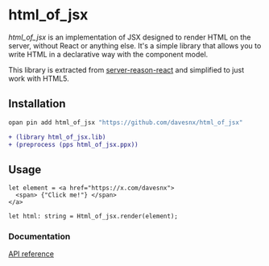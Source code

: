 # html_of_jsx

*html_of_jsx* is an implementation of JSX designed to render HTML on the server, without React or anything else. It's a simple library that allows you to write HTML in a declarative way with the component model.

This library is extracted from [server-reason-react](https://github.com/ml-in-barcelona/server-reason-react) and simplified to just work with HTML5.

## Installation

```sh
opan pin add html_of_jsx "https://github.com/davesnx/html_of_jsx"
```

```diff
+ (library html_of_jsx.lib)
+ (preprocess (pps html_of_jsx.ppx))
```

## Usage

```reason
let element = <a href="https://x.com/davesnx">
  <span> {"Click me!"} </span>
</a>

let html: string = Html_of_jsx.render(element);
```

### Documentation
[API reference](https://ml-in-barcelona.github.io/server-reason-react/server-reason-react/index.html)
